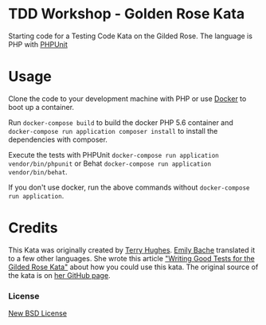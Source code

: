 # TDD Workshop - Golden Rose Kata

Starting code for a Testing Code Kata on the Gilded Rose.
The language is PHP with [PHPUnit](https://phpunit.de/)

# Usage

Clone the code to your development machine with PHP or use [Docker](http://docker.com) to boot up a container.

Run `docker-compose build` to build the docker PHP 5.6 container and `docker-compose run application composer install` to install the dependencies with composer.

Execute the tests with PHPUnit `docker-compose run application vendor/bin/phpunit` or Behat `docker-compose run application vendor/bin/behat`.

If you don't use docker, run the above commands without `docker-compose run application`.

# Credits

This Kata was originally created by [Terry Hughes](https://twitter.com/TerryHughes).
[Emily Bache](https://twitter.com/emilybache) translated it to a few other languages.
She wrote this article ["Writing Good Tests for the Gilded Rose Kata"](http://coding-is-like-cooking.info/2013/03/writing-good-tests-for-the-gilded-rose-kata/)
about how you could use this kata.
The original source of the kata is on [her GitHub page](https://github.com/emilybache/GildedRose-Refactoring-Kata).

### License ###
[New BSD License](http://opensource.org/licenses/bsd-license.php)
